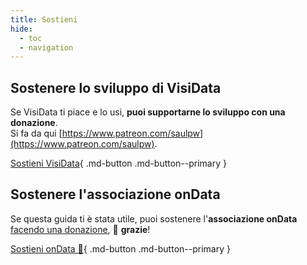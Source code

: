 ```yaml
---
title: Sostieni
hide:
  - toc
  - navigation
---
```



## Sostenere lo sviluppo di VisiData

Se VisiData ti piace e lo usi, **puoi supportarne lo sviluppo con una donazione**. <br>
Si fa da qui [https://www.patreon.com/saulpw](https://www.patreon.com/saulpw).

[Sostieni VisiData](https://www.patreon.com/saulpw){ .md-button .md-button--primary }

## Sostenere l'associazione onData

Se questa guida ti è stata utile, puoi sostenere l'**associazione onData** [facendo una donazione](https://www.ondata.it/dona/), 🙏 **grazie**!

[Sostieni onData :pray:](https://www.ondata.it/dona/){ .md-button .md-button--primary }
